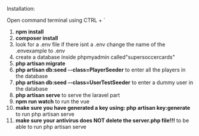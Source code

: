 Installation:

Open command terminal using CTRL + `
1. **npm install**
2. **composer install**
3. look for a .env file if there isnt a .env change the name of the .envexample to .env
4. create a database inside phpmyadmin called"supersoccercards"
5. **php artisan migrate**
6. **php artisan db:seed --class=PlayerSeeder** to enter all the players in the database
7. **php artisan db:seed --class=UserTestSeeder** to enter a dummy user in the database
8. **php artisan serve** to serve the laravel part
9. **npm run watch** to run the vue
10. **make sure you have generated a key using: php artisan key:generate** to run php artisan serve
11. **make sure your antivirus does NOT delete the server.php file!!!** to be able to run php artisan serve
